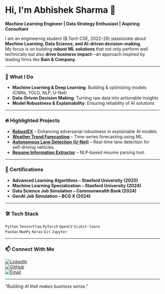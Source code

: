 # Hi, I'm Abhishek Sharma 👋  

**Machine Learning Engineer | Data Strategy Enthusiast | Aspiring Consultant**

I am an engineering student (B.Tech CSE, 2022–26) passionate about **Machine Learning, Data Science, and AI-driven decision-making**.  
My focus is on building **robust ML solutions** that not only perform well technically but also **drive business impact**—an approach inspired by leading firms like **Bain & Company**.

---

### 🚀 **What I Do**
- **Machine Learning & Deep Learning**: Building & optimizing models (CNNs, YOLO, NLP, U-Net)
- **Data-Driven Decision Making**: Turning raw data into actionable insights
- **Model Robustness & Explainability**: Ensuring reliability of AI solutions

---

### 🔥 **Highlighted Projects**
- **[RobustEX](https://github.com/offoabihi/RobustEX)** – Enhancing adversarial robustness in explainable AI models.  
- **[Weather Trend Forecasting](https://github.com/offoabihi/Weather-Trend-Forecasting-Project)** – Time-series forecasting using ML.  
- **[Autonomous Lane Detection (U-Net)](https://github.com/offoabihi/Lane_detection_using_U-Net)** – Real-time lane detection for self-driving vehicles.  
- **[Resume Information Extractor](https://github.com/offoabihi/Resume_information_extractor_with_ui)** – NLP-based resume parsing tool.  

---

### 📜 **Certifications**
- **Advanced Learning Algorithms – Stanford University (2025)**  
- **Machine Learning Specialization – Stanford University (2024)**  
- **Data Science Job Simulation – Commonwealth Bank (2024)**  
- **GenAI Job Simulation – BCG X (2024)**  

---

### 🛠 **Tech Stack**
`Python` `TensorFlow` `PyTorch` `OpenCV` `Scikit-learn`  
`Pandas` `NumPy` `Keras` `Git` `Jupyter`  

---

### 📫 **Connect With Me**
[![LinkedIn](https://img.shields.io/badge/LinkedIn-0077B5?style=for-the-badge&logo=linkedin&logoColor=white)](https://www.linkedin.com/in/itsabhi059/)  
[![GitHub](https://img.shields.io/badge/GitHub-181717?style=for-the-badge&logo=github&logoColor=white)](https://github.com/offoabihi)  
[![Email](https://img.shields.io/badge/Email-D14836?style=for-the-badge&logo=gmail&logoColor=white)](mailto:abhisharma5sept@gmail.com)

---

*"Building AI that makes business sense."*
